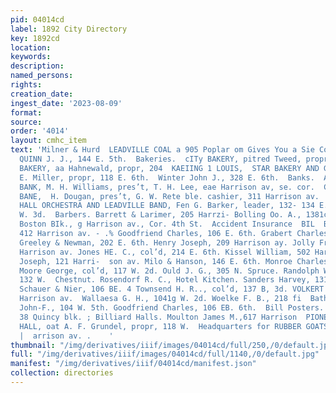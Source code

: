 ```yaml
---
pid: 04014cd
label: 1892 City Directory
key: 1892cd
location: 
keywords: 
description: 
named_persons: 
rights: 
creation_date: 
ingest_date: '2023-08-09'
format: 
source: 
order: '4014'
layout: cmhc_item
text: 'Milner & Hurd  LEADVILLE COAL a 905 Poplar om Gives You a Sie Coal  AWN 272  Awnings.
  QUINN J. J., 144 E. 5th.  Bakeries.  cITy BAKERY, pitred Tweed, propr, 138 W.  COLORADO
  BAKERY, aa Hahnewald, propr, 204  KAEIING 1 LOUIS,  STAR BAKERY AND GROCERY, J.
  E. Miller, propr, 118 E. 6th.  Winter John J., 328 E. 6th.  Banks.  AMERICAN NATIONAL
  BANK, M. H. Williams, pres’t, T. H. Lee, eae Harrison av, se. cor.  CARBONATE NATIONAL
  BANE,  H. Dougan, pres’t, G. W. Rete ble. cashier, 311 Harrison av.  Bands and Orchestras.  CITY
  HALL ORCHESTRA AND LEADVILLE BAND, Fen G. Barker, leader, 132- 134 E. 6th or 308
  W. 3d.  Barbers. Barrett & Larimer, 205 Harrzi- Bolling Oo. A., 1381¢ E. 3d.  21-22
  Boston BIk., g Harrison av., Cor. 4th St.  Accident Insurance  BIL  Butler Bros.,
  412 Harrison av. - .% Goodfriend Charles, 106 E. 6th. Grabert Charles, 104 E. 3d.
  Greeley & Newman, 202 E. 6th. Henry Joseph, 209 Harrison ay. Jolly Frank E., 510
  Harrison av. Jones HE. C., col’d, 214 E. 6th. Kissel William, 502 Harrison av. Kuhlmeyer
  Joseph, 121 Harri-  son av. Milo & Hanson, 146 E. 6th. Monroe Charles, 320 E. 6th.
  Moore George, col’d, 117 W. 2d. Ould J. G., 305 N. Spruce. Randolph W. C., col’d,
  132 W.  Chestnut. Rosendorf R. C., Hotel Kitchen. Sanders Harvey, 131314 N. Pop-
  Schauer & Nier, 106 BE. 4 Townsend H. R.., col’d, 137 B, 3d. VOLKERT JOHN A.,  50614¢
  Harrison av.  Wallaesa G. H., 1041g W. 2d. Woelke F. B., 218 fi  Baths..  Eller
  John-F., 104 W. 5th. Goodfriend Charles, 106 EB. 6th.  Bill Posters. COLMAN JOHN,
  38 Quincy blk. ; Billiard Halls. Moulton James M.,617 Harrison  PIONEER BILLIARD
  HALL, oat A. F. Grundel, propr, 118 W.  Headquarters for RUBBER GOATS at STRAUSS’
  |  arrison av. .    '
thumbnail: "/img/derivatives/iiif/images/04014cd/full/250,/0/default.jpg"
full: "/img/derivatives/iiif/images/04014cd/full/1140,/0/default.jpg"
manifest: "/img/derivatives/iiif/04014cd/manifest.json"
collection: directories
---
```

